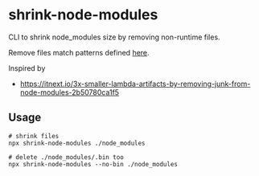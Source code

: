 # shrink-node-modules
CLI to shrink node_modules size by removing non-runtime files.

Remove files match patterns defined [here](https://github.com/zorji/shrink-node-modules/blob/main/src/vendor-shrink-list.js).

Inspired by

- https://itnext.io/3x-smaller-lambda-artifacts-by-removing-junk-from-node-modules-2b50780ca1f5

## Usage

```shell
# shrink files
npx shrink-node-modules ./node_modules

# delete ./node_modules/.bin too
npx shrink-node-modules --no-bin ./node_modules
```
